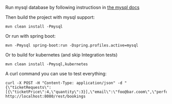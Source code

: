 Run mysql database by following instructiosn in [the mysql docs](./docs/mysql.md)

Then build the project with mysql support:

```
mvn clean install -Pmysql
```

Or run with spring boot:

```
mvn -Pmysql spring-boot:run -Dspring.profiles.active=mysql 
```


Or to build for kubernetes (and skip Integration tests)

```
mvn clean install -Pmysql,kubernetes
```


A curl command you can use to test everything:

```
curl -X POST -H "Content-Type: application/json" -d "{\"ticketRequests\":[{\"ticketPrice\":4,\"quantity\":3}],\"email\":\"foo@bar.coom\",\"performance\":1}" http://localhost:8080/rest/bookings
```